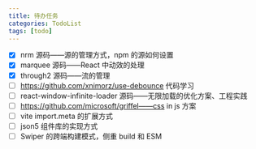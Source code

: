 ```yaml
---
title: 待办任务
categories: TodoList
tags: [todo]
---
```


- [x] nrm 源码——源的管理方式，npm 的源如何设置
- [x] marquee 源码——React 中动效的处理
- [x] through2 源码——流的管理
- [ ] https://github.com/xnimorz/use-debounce 代码学习
- [ ] react-window-infinite-loader 源码——无限加载的优化方案、工程实践
- [ ] https://github.com/microsoft/griffel——css in js 方案
- [ ] vite import.meta 的扩展方式
- [ ] json5 组件库的实现方式
- [ ] Swiper 的跨端构建模式，侧重 build 和 ESM
